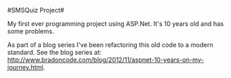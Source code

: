 #SMSQuiz Project#

My first ever programming project using ASP.Net. It's 10 years old and has some problems.

As part of a blog series I've been refactoring this old code to a modern standard. See the blog series at: http://www.bradoncode.com/blog/2012/11/aspnet-10-years-on-my-journey.html.
